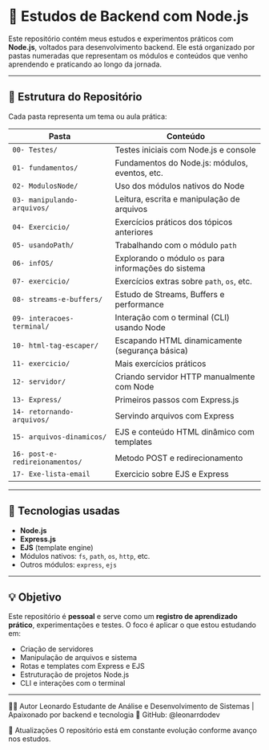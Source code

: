 # 🧠 Estudos de Backend com Node.js

Este repositório contém meus estudos e experimentos práticos com **Node.js**, voltados para desenvolvimento backend. Ele está organizado por pastas numeradas que representam os módulos e conteúdos que venho aprendendo e praticando ao longo da jornada.

---

## 📂 Estrutura do Repositório

Cada pasta representa um tema ou aula prática:

| Pasta | Conteúdo                                      |
|-------|-----------------------------------------------|
| `00- Testes/`             | Testes iniciais com Node.js e console |
| `01- fundamentos/`        | Fundamentos do Node.js: módulos, eventos, etc. |
| `02- ModulosNode/`        | Uso dos módulos nativos do Node |
| `03- manipulando-arquivos/`| Leitura, escrita e manipulação de arquivos |
| `04- Exercicio/`          | Exercícios práticos dos tópicos anteriores |
| `05- usandoPath/`         | Trabalhando com o módulo `path` |
| `06- infOS/`              | Explorando o módulo `os` para informações do sistema |
| `07- exercicio/`          | Exercícios extras sobre `path`, `os`, etc. |
| `08- streams-e-buffers/`     | Estudo de Streams, Buffers e performance |
| `09- interacoes-terminal/`        | Interação com o terminal (CLI) usando Node |
| `10- html-tag-escaper/`   | Escapando HTML dinamicamente (segurança básica) |
| `11- exercicio/`          | Mais exercícios práticos |
| `12- servidor/`           | Criando servidor HTTP manualmente com Node |
| `13- Express/`            | Primeiros passos com Express.js |
| `14- retornando-arquivos/` | Servindo arquivos com Express |
| `15- arquivos-dinamicos/`  | EJS e conteúdo HTML dinâmico com templates |
| `16- post-e-redireionamentos/`| Metodo POST e redirecionamento |
| `17- Exe-lista-email` | Exercicio sobre EJS e Express

---

## 🚀 Tecnologias usadas

- **Node.js**
- **Express.js**
- **EJS** (template engine)
- Módulos nativos: `fs`, `path`, `os`, `http`, etc.
- Outros módulos: `express`, `ejs`

---

## 💡 Objetivo

Este repositório é **pessoal** e serve como um **registro de aprendizado prático**, experimentações e testes. O foco é aplicar o que estou estudando em:

- Criação de servidores
- Manipulação de arquivos e sistema
- Rotas e templates com Express e EJS
- Estruturação de projetos Node.js
- CLI e interações com o terminal

---

🧑‍💻 Autor
Leonardo
Estudante de Análise e Desenvolvimento de Sistemas | Apaixonado por backend e tecnologia 🚀
GitHub: @leonarrdodev

📅 Atualizações
O repositório está em constante evolução conforme avanço nos estudos.